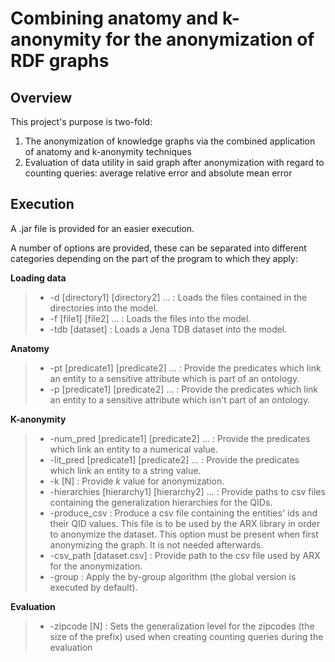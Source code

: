 # Combining anatomy and k-anonymity for the anonymization of RDF graphs

## Overview

This project's purpose is two-fold:

1. The anonymization of knowledge graphs via the combined application of 
anatomy and k-anonymity techniques
2. Evaluation of data utility in said 
graph after anonymization with regard to counting queries: average relative 
error and absolute mean error



## Execution

A .jar file is provided for an easier execution. 

A number of options are provided, these can be separated into different 
categories depending on the part of the program to which they apply:

**Loading data** 
 
> -  -d [directory1] [directory2] ...  :   Loads the files contained in the
        directories into the model.
> - -f  [file1] [file2] …   :   Loads the files into the model.
> - -tdb [dataset]    :    Loads a Jena TDB dataset into the model.
  
**Anatomy**

> - -pt  [predicate1] [predicate2] …  : Provide the predicates which link an entity to a sensitive attribute which is part of an ontology.
> - -p   [predicate1] [predicate2] …  : Provide the predicates which link an entity to a sensitive attribute which isn't part of an ontology.

**K-anonymity**

> - -num_pred [predicate1] [predicate2] …  :  Provide the predicates which link an entity to a numerical value.
> - -lit_pred [predicate1] [predicate2] …   : Provide the predicates which link an entity to a string value.
> - -k [N]   :   Provide *k* value for anonymization.
> - -hierarchies [hierarchy1] [hierarchy2] …  :  Provide paths to csv files containing the generalization hierarchies for the QIDs.
> - -produce_csv    :     Produce a csv file containing the entities' ids and their QID values. This file is to be used by the ARX library in order to anonymize the dataset. This option must be present when first anonymizing the graph. It is not needed afterwards.
> - -csv_path   [dataset.csv]    :   Provide path to the csv file used by ARX for the anonymization.
> - -group     :     Apply the by-group algorithm (the global version is executed by default).

**Evaluation**

> - -zipcode [N]  :  Sets the generalization level for the zipcodes (the size of the prefix) used when creating counting queries during the evaluation